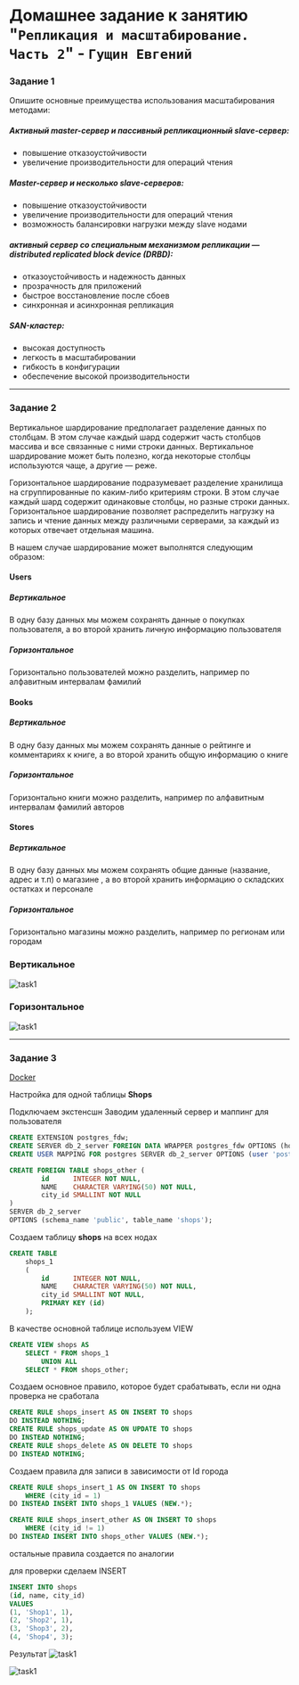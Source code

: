 # Домашнее задание к занятию "`Репликация и масштабирование. Часть 2`" - `Гущин Евгений`

### Задание 1

Опишите основные преимущества использования масштабирования методами:
##### Активный master-сервер и пассивный репликационный slave-сервер:
- повышение отказоустойчивости
- увеличение производительности для операций чтения

##### Master-сервер и несколько slave-серверов:
- повышение отказоустойчивости
- увеличение производительности для операций чтения
- возможность балансировки нагрузки между slave нодами

##### активный сервер со специальным механизмом репликации — distributed replicated block device (DRBD):
- отказоустойчивость и надежность данных
- прозрачность для приложений
- быстрое восстановление после сбоев
- синхронная и асинхронная репликация

##### SAN-кластер:
- высокая доступность
- легкость в масштабировании
- гибкость в конфигурации
- обеспечение высокой производительности

---

### Задание 2

Вертикальное шардирование предполагает разделение данных по столбцам. В этом случае каждый шард содержит часть столбцов массива и все связанные с ними строки данных. Вертикальное шардирование может быть полезно, когда некоторые столбцы используются чаще, а другие — реже.

Горизонтальное шардирование подразумевает разделение хранилища на сгруппированные по каким-либо критериям строки. В этом случае каждый шард содержит одинаковые столбцы, но разные строки данных. Горизонтальное шардирование позволяет распределить нагрузку на запись и чтение данных между различными серверами, за каждый из которых отвечает отдельная машина.

В нашем случае шардирование может выполнятся следующим образом:

#### Users
##### Вертикальное
В одну базу данных мы можем сохранять данные о покупках пользователя, а во второй хранить личную информацию пользователя
##### Горизонтальное
Горизонтально пользователей можно разделить, например по алфавитным интервалам фамилий

#### Books
##### Вертикальное
В одну базу данных мы можем сохранять данные о рейтинге и комментариях к книге, а во второй хранить общую информацию о книге
##### Горизонтальное
Горизонтально книги можно разделить, например по алфавитным интервалам фамилий авторов

#### Stores
##### Вертикальное
В одну базу данных мы можем сохранять общие данные (название, адрес и т.п) о магазине , а во второй хранить информацию о складских остатках и персонале
##### Горизонтальное
Горизонтально магазины можно разделить, например по регионам или городам

### Вертикальное
![task1](../../img/12_RDB/HW7/vertical.jpg)

### Горизонтальное
![task1](../../img/12_RDB/HW7/horizontal.jpg)

---

### Задание 3

[Docker](./sharding/docker-compose.yml)

Настройка для одной таблицы **Shops** 

Подключаем экстенсшн
Заводим удаленный сервер и маппинг для пользователя
```sql
CREATE EXTENSION postgres_fdw;
CREATE SERVER db_2_server FOREIGN DATA WRAPPER postgres_fdw OPTIONS (host '172.21.10.12', port '5432', dbname 'testdb');
CREATE USER MAPPING FOR postgres SERVER db_2_server OPTIONS (user 'postgres', password '12345');
```
```sql
CREATE FOREIGN TABLE shops_other ( 
        id      INTEGER NOT NULL, 
        NAME    CHARACTER VARYING(50) NOT NULL, 
        city_id SMALLINT NOT NULL  
)
SERVER db_2_server
OPTIONS (schema_name 'public', table_name 'shops');
```

Создаем таблицу **shops** на всех нодах
```sql
CREATE TABLE 
    shops_1
    ( 
        id      INTEGER NOT NULL, 
        NAME    CHARACTER VARYING(50) NOT NULL, 
        city_id SMALLINT NOT NULL, 
        PRIMARY KEY (id) 
    );
```
В качестве основной таблице используем VIEW
```sql
CREATE VIEW shops AS
	SELECT * FROM shops_1
		UNION ALL
	SELECT * FROM shops_other;
```
Создаем основное правило, которое будет срабатывать, если ни одна проверка не сработала
```sql
CREATE RULE shops_insert AS ON INSERT TO shops
DO INSTEAD NOTHING;
CREATE RULE shops_update AS ON UPDATE TO shops
DO INSTEAD NOTHING;
CREATE RULE shops_delete AS ON DELETE TO shops
DO INSTEAD NOTHING;
```
Создаем правила для записи в зависимости от Id города
```sql
CREATE RULE shops_insert_1 AS ON INSERT TO shops
	WHERE (city_id = 1)
DO INSTEAD INSERT INTO shops_1 VALUES (NEW.*);

CREATE RULE shops_insert_other AS ON INSERT TO shops
	WHERE (city_id != 1)
DO INSTEAD INSERT INTO shops_other VALUES (NEW.*);
```
остальные правила создается по аналогии

для проверки сделаем INSERT
```sql
INSERT INTO shops
(id, name, city_id)
VALUES
(1, 'Shop1', 1),
(2, 'Shop2', 1),
(3, 'Shop3', 2),
(4, 'Shop4', 3);
```

Результат
![task1](../../img/12_RDB/HW7/Task3_1.png)

![task1](../../img/12_RDB/HW7/Task3_2.png)
